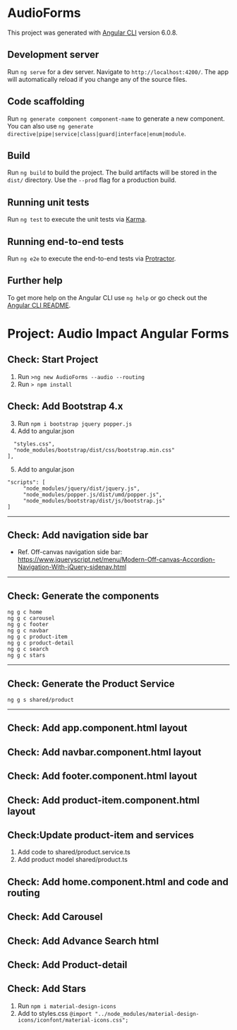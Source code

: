 # AudioForms

This project was generated with [Angular CLI](https://github.com/angular/angular-cli) version 6.0.8.

## Development server

Run `ng serve` for a dev server. Navigate to `http://localhost:4200/`. The app will automatically reload if you change any of the source files.

## Code scaffolding

Run `ng generate component component-name` to generate a new component. You can also use `ng generate directive|pipe|service|class|guard|interface|enum|module`.

## Build

Run `ng build` to build the project. The build artifacts will be stored in the `dist/` directory. Use the `--prod` flag for a production build.

## Running unit tests

Run `ng test` to execute the unit tests via [Karma](https://karma-runner.github.io).

## Running end-to-end tests

Run `ng e2e` to execute the end-to-end tests via [Protractor](http://www.protractortest.org/).

## Further help

To get more help on the Angular CLI use `ng help` or go check out the [Angular CLI README](https://github.com/angular/angular-cli/blob/master/README.md).

# Project: Audio Impact Angular Forms

## Check: Start Project
1. Run `>ng new AudioForms --audio --routing`
2. Run `> npm install`
## Check: Add Bootstrap 4.x
3. Run ```npm i bootstrap jquery popper.js```
4. Add to angular.json 
``` "styles": [
  "styles.css",
  "node_modules/bootstrap/dist/css/bootstrap.min.css"
],
```
5. Add to angular.json 
```
"scripts": [
     "node_modules/jquery/dist/jquery.js",
     "node_modules/popper.js/dist/umd/popper.js",
     "node_modules/bootstrap/dist/js/bootstrap.js"
]
```
***
## Check: Add navigation side bar
* Ref. Off-canvas navigation side bar: 
https://www.jqueryscript.net/menu/Modern-Off-canvas-Accordion-Navigation-With-jQuery-sidenav.html

***
## Check: Generate the components
```
ng g c home
ng g c carousel
ng g c footer
ng g c navbar
ng g c product-item
ng g c product-detail
ng g c search
ng g c stars
```
***
## Check: Generate the Product Service
```
ng g s shared/product
```
***
## Check: Add app.component.html layout
## Check: Add navbar.component.html layout
## Check: Add footer.component.html layout
## Check: Add product-item.component.html layout
## Check:Update product-item and services
1. Add code to shared/product.service.ts
2. Add product model shared/product.ts
## Check: Add home.component.html and code and routing
## Check: Add Carousel
## Check: Add Advance Search html
## Check: Add Product-detail
## Check: Add Stars 
1. Run `npm i material-design-icons`
1. Add to styles.css `@import "../node_modules/material-design-icons/iconfont/material-icons.css";`